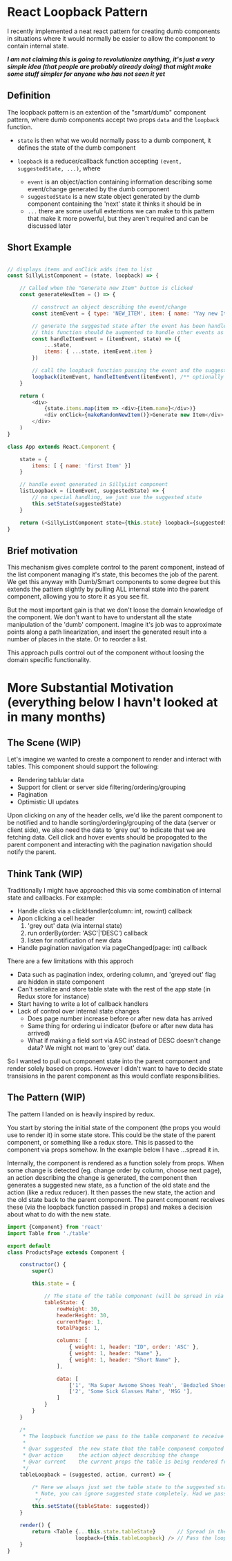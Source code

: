 # React Loopback Pattern
I recently implemented a neat react pattern for creating dumb components in situations where it would normally be easier to allow the component to contain internal state. 

***I am not claiming this is going to revolutionize anything, it's just a very simple idea (that people are probably already doing) that might make some stuff simpler for anyone who has not seen it yet***

## Definition
The loopback pattern is an extention of the "smart/dumb" component pattern, where dumb components accept two props `data` and the `loopback` function.

- `state` is then what we would normally pass to a dumb component, it defines the state of the dumb component
- `loopback` is a reducer/callback function  accepting `(event, suggestedState, ...)`, where 

    - `event` is an object/action containing information describing some event/change generated by the dumb component
    - `suggestedState` is a new state object generated by the dumb component containing the 'next' state it thinks it should be in
    - `...` there are some usefull extentions we can make to this pattern that make it more powerful, but they aren't required and can be discussed later

## Short Example
```js

// displays items and onClick adds item to list
const SillyListComponent = (state, loopback) => {

    // Called when the "Generate new Item" button is clicked
    const generateNewItem = () => {

        // construct an object describing the event/change
        const itemEvent = { type: 'NEW_ITEM', item: { name: 'Yay new Item' } }

        // generate the suggested state after the event has been handled
        // this function should be augmented to handle other events as they are handled
        const handleItemEvent = (itemEvent, state) => ({
            ...state,
            items: { ...state, itemEvent.item }
        })

        // call the loopback function passing the event and the suggested state to the parent
        loopback(itemEvent, handleItemEvent(itemEvent), /** optionally pass in handleItemEvent **/)
    }

    return (
        <div>
            {state.items.map(item => <div>{item.name}</div>)}
            <div onClick={makeRandomNewItem()}>Generate new Item</div>
        </div>
    )
}

class App extends React.Component {

    state = {
        items: [ { name: 'first Item' }]
    }

    // handle event generated in SillyList component
    listLoopback = (itemEvent, suggestedState) => {
        // no special handling, we just use the suggested state
        this.setState(suggestedState)
    }

    return (<SillyListComponent state={this.state} loopback={suggestedState} />)
}
```

## Brief motivation
This mechanism gives complete control to the parent component, instead of the list component
managing it's state, this becomes the job of the parent. We get this anyway with Dumb/Smart
components to some degree but this extends the pattern slightly by pulling ALL internal state 
into the parent component, allowing you to store it as you see fit. 

But the most important gain is that we don't loose the domain knowledge of the component. We 
don't want to have to understant all the state manipulation of the 'dumb' component. Imagine it's
job was to approximate points along a path linearization, and insert the generated result into a
number of places in the state. Or to reorder a list.

This approach pulls control out of the component without loosing the domain specific functionality.

# More Substantial Motivation (everything below I havn't looked at in many months)

## The Scene (WIP)
Let's imagine we wanted to create a component to render and interact with tables. This component should support the following:

- Rendering tablular data
- Support for client or server side filtering/ordering/grouping
- Pagination
- Optimistic UI updates

Upon clicking on any of the header cells, we'd like the parent component to be notified and to handle sorting/ordering/grouping of the data (server or client side), we also
need the data to 'grey out' to indicate that we are fetching data. Cell click and hover events should be propogated to the parent component and interacting with the pagination
navigation should notify the parent.

## Think Tank (WIP)
Traditionally I might have approached this via some combination of internal state and callbacks. For example:

- Handle clicks via a clickHandler(column: int, row:int) callback
- Apon clicking a cell header
    1. 'grey out' data (via internal state)
    2. run orderBy(order: 'ASC'|'DESC') callback
    3. listen for notification of new data
- Handle pagination navigation via pageChanged(page: int) callback

There are a few limitations with this approch
- Data such as pagination index, ordering column, and 'greyed out' flag are hidden in state component
- Can't serialize and store table state with the rest of the app state (in Redux store for instance)
- Start having to write a lot of callback handlers
- Lack of control over internal state changes
    - Does page number increase before or after new data has arrived
    - Same thing for ordering ui indicator (before or after new data has arrived)
    - What if making a field sort via ASC instead of DESC doesn't change data? We might not want to 'grey out' data.

So I wanted to pull out component state into the parent component and render solely based on props. However I didn't 
want to have to decide state transisions in the parent component as this would conflate responsibilities.

## The Pattern (WIP)
The pattern I landed on is heavily inspired by redux.

You start by storing the initial state of the component (the props you would use to render it) in some state store. This could
be the state of the parent component, or something like a redux store. This is passed to the component via props somehow. In the example
below I have ...spread it in.

Internally, the component is rendered as a function solely from props. When some change is detected (eg. change order by column, choose next page),
an action describing the change is generated, the component then generates a suggested new state, as a function of the old state and the action
(like a redux reducer). It then passes the new state, the action and the old state back to the parent component. The parent component receives these 
(via the loopback function passed in props) and makes a decision about what to do with the new state.


```js
import {Component} from 'react'
import Table from './table'

export default
class ProductsPage extends Component {

    constructor() {
        super()

        this.state = {

            // The state of the table component (will be spread in via props)
            tableState: {
                rowHeight: 30,
                headerHeight: 30,
                currentPage: 1,
                totalPages: 1,

                columns: [
                    { weight: 1, header: "ID", order: 'ASC' },
                    { weight: 1, header: "Name" },
                    { weight: 1, header: "Short Name" },
                ],

                data: [
                    ['1', 'Ma Super Awsome Shoes Yeah', 'Bedazled Shoes'],
                    ['2', 'Some Sick Glasses Mahn', 'MSG '],
                ]
            }
        }
    }

    /*
     * The loopback function we pass to the table component to receive table interaction
     * 
     * @var suggested  the new state that the table component computed for itself
     * @var action     the action object describing the change
     * @var current    the current props the table is being rendered from
     */
    tableLoopback = (suggested, action, current) => {

        /* Here we always just set the table state to the suggested state, (React automatically renders after setState).
         * Note, you can ignore suggested state completely. Had we passed in an empty function, all UI interaction would be ignored
         */
        this.setState({tableState: suggested})
    }

    render() {
        return <Table {...this.state.tableState}       // Spread in the table state
                      loopback={this.tableLoopback} /> // Pass the loopback function
    }
}
```

